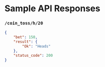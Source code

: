 # Sample API Responses

### `/coin_toss/h/20`
```json
{
    "bet": 150,
    "result": {
        "Ok": "Heads"
    },
    "status_code": 200
}
```
